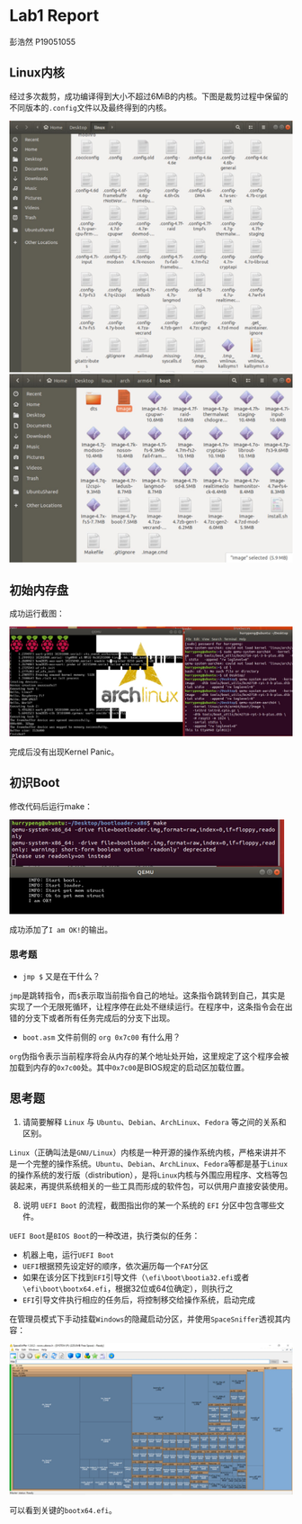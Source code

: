 # Lab1 Report

彭浩然 P19051055

## Linux内核

经过多次裁剪，成功编译得到大小不超过6MiB的内核。下图是裁剪过程中保留的不同版本的`.config`文件以及最终得到的内核。

<img src="./Lab1-Report-Images/configs.jpg" style="zoom:50%;" />

<img src="./Lab1-Report-Images/Image.jpg" style="zoom:50%;" />

## 初始内存盘

成功运行截图：

<img src=".\Lab1-Report-Images\run.jpg" alt="run" style="zoom:50%;" />

完成后没有出现Kernel Panic。

## 初识Boot

修改代码后运行make：

<img src=".\Lab1-Report-Images\boot.jpg" alt="boot" style="zoom:50%;" />

成功添加了`I am OK!`的输出。

### 思考题

- `jmp $` 又是在干什么？

`jmp`是跳转指令，而`$`表示取当前指令自己的地址。这条指令跳转到自己，其实是实现了一个无限死循环，让程序停在此处不继续运行。在程序中，这条指令会在出错的分支下或者所有任务完成后的分支下出现。

- `boot.asm` 文件前侧的 `org 0x7c00` 有什么用？

`org`伪指令表示当前程序将会从内存的某个地址处开始，这里规定了这个程序会被加载到内存的`0x7c00`处。其中`0x7c00`是BIOS规定的启动区加载位置。

## 思考题

1. 请简要解释 `Linux` 与 `Ubuntu`、`Debian`、`ArchLinux`、`Fedora` 等之间的关系和区别。

`Linux`（正确叫法是`GNU/Linux`）内核是一种开源的操作系统内核，严格来讲并不是一个完整的操作系统。`Ubuntu`、`Debian`、`ArchLinux`、`Fedora`等都是基于`Linux`的操作系统的发行版（distribution），是将`Linux`内核与外围应用程序、文档等包装起来，再提供系统相关的一些工具而形成的软件包，可以供用户直接安装使用。

8. 说明 `UEFI Boot` 的流程，截图指出你的某一个系统的 `EFI` 分区中包含哪些文件。

`UEFI Boot`是`BIOS Boot`的一种改进，执行类似的任务：

- 机器上电，运行`UEFI Boot`
- `UEFI`根据预先设定好的顺序，依次遍历每一个`FAT`分区
- 如果在该分区下找到`EFI`引导文件（`\efi\boot\bootia32.efi`或者`\efi\boot\bootx64.efi`，根据32位或64位确定），则执行之
- `EFI`引导文件执行相应的任务后，将控制移交给操作系统，启动完成

在管理员模式下手动挂载`Windows`的隐藏启动分区，并使用`SpaceSniffer`透视其内容：

<img src=".\Lab1-Report-Images\UEFI_content.jpg" alt="UEFI_content" style="zoom:50%;" />

可以看到关键的`bootx64.efi`。